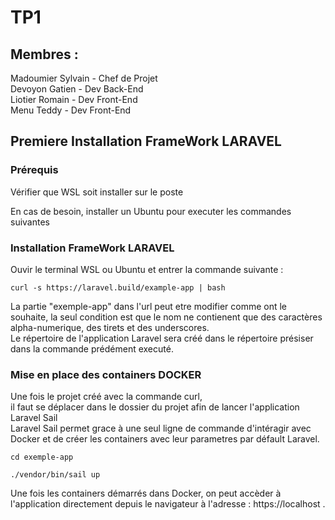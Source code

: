 # TP1

## Membres :

<p>
Madoumier Sylvain - Chef de Projet<br/>
Devoyon Gatien - Dev Back-End<br/>
Liotier Romain - Dev Front-End<br/>
Menu Teddy - Dev Front-End<br/>
</p>

## Premiere Installation FrameWork LARAVEL

### Prérequis

<p>
Vérifier que WSL soit installer sur le poste 
</p>
<p>
En cas de besoin, installer un Ubuntu pour executer les commandes suivantes
</p>

### Installation FrameWork LARAVEL

<p>
Ouvir le terminal WSL ou Ubuntu et entrer la commande suivante :
</p>

```
curl -s https://laravel.build/example-app | bash
```
<p>
La partie "exemple-app" dans l'url peut etre modifier comme ont le souhaite, la seul condition est que le nom ne contienent que des caractères alpha-numerique, des tirets et des underscores.<br/>
Le répertoire de l'application Laravel sera créé dans le répertoire présiser dans la commande prédément executé.
</p>

### Mise en place des containers DOCKER

<p>
Une fois le projet créé avec la commande curl,<br/>
il faut se déplacer dans le dossier du projet afin de lancer l'application Laravel Sail<br/>
Laravel Sail permet grace à une seul ligne de commande d'intéragir avec Docker et de créer les containers avec leur parametres par défault Laravel.
</p>

```
cd exemple-app

./vendor/bin/sail up
```

<p>
Une fois les containers démarrés dans Docker, on peut accèder à l'application directement depuis le navigateur à l'adresse : https://localhost .
</p>